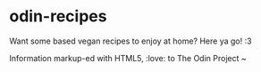 # odin-recipes

Want some based vegan recipes to enjoy at home? Here ya go! :3

Information markup-ed with HTML5, :love: to The Odin Project ~